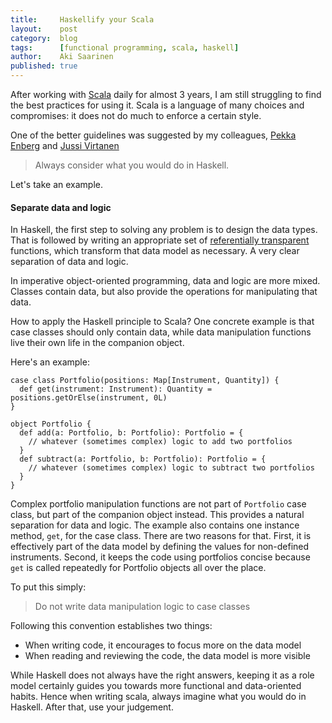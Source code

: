 ```yaml
---
title:     Haskellify your Scala
layout:    post
category:  blog
tags:      [functional programming, scala, haskell]
author:    Aki Saarinen
published: true
---
```


After working with [Scala][scala] daily for almost 3 years, I am still
struggling to find the best practices for using it. Scala is a language of many
choices and compromises: it does not do much to enforce a certain style.

One of the better guidelines was suggested by my colleagues,
[Pekka Enberg][penberg] and [Jussi Virtanen][jussi_v]

> Always consider what you would do in Haskell.

Let's take an example.

#### Separate data and logic

In Haskell, the first step to solving any problem is to design the data types.
That is followed by writing an appropriate set of [referentially transparent][ref_tp]
functions, which transform that data model as necessary. A very clear
separation of data and logic.

In imperative object-oriented programming, data and logic are more mixed.
Classes contain data, but also provide the operations for manipulating that
data.

How to apply the Haskell principle to Scala? One concrete example is that case
classes should only contain data, while data manipulation functions live their
own life in the companion object.

Here's an example:

    case class Portfolio(positions: Map[Instrument, Quantity]) {
      def get(instrument: Instrument): Quantity = positions.getOrElse(instrument, 0L)
    }

    object Portfolio {
      def add(a: Portfolio, b: Portfolio): Portfolio = {
        // whatever (sometimes complex) logic to add two portfolios
      }
      def subtract(a: Portfolio, b: Portfolio): Portfolio = {
        // whatever (sometimes complex) logic to subtract two portfolios
      }
    }

Complex portfolio manipulation functions are not part of `Portfolio` case
class, but part of the companion object instead. This provides a natural
separation for data and logic. The example also contains one instance method,
`get`, for the case class. There are two reasons for that. First, it is
effectively part of the data model by defining the values for non-defined
instruments. Second, it keeps the code using portfolios concise because `get`
is called repeatedly for Portfolio objects all over the place.

To put this simply:

> Do not write data manipulation logic to case classes

Following this convention establishes two things:

* When writing code, it encourages to focus more on the data model
* When reading and reviewing the code, the data model is more visible

While Haskell does not always have the right answers, keeping it as a role
model certainly guides you towards more functional and data-oriented habits.
Hence when writing scala, always imagine what you would do in Haskell. After
that, use your judgement.

[penberg]: https://twitter.com/penberg
[jussi_v]: https://twitter.com/jussi_v
[scala]:   http://scala-lang.org "Scala"
[ref_tp]:  http://en.wikipedia.org/wiki/Referential_transparency_(computer_science)  "Referential transparency (computer science)"
